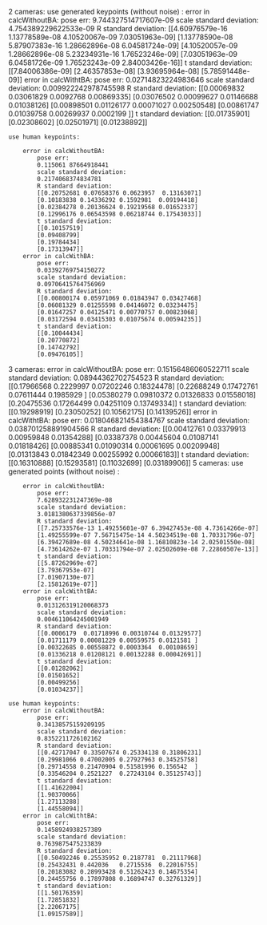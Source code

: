 2 cameras:
    use generated keypoints (without noise) :
        error in calcWithoutBA:
            pose err:
            9.744327514717607e-09
            scale standard deviation:
            4.754389229622533e-09
            R standard deviation:
            [[4.60976579e-16 1.13778589e-08 4.10520067e-09 7.03051963e-09]
            [1.13778590e-08 5.87907383e-16 1.28662896e-08 6.04581724e-09]
            [4.10520057e-09 1.28662896e-08 5.23234931e-16 1.76523246e-09]
            [7.03051963e-09 6.04581726e-09 1.76523243e-09 2.84003426e-16]]
            t standard deviation:
            [[7.84006386e-09]
            [2.46357853e-08]
            [3.93695964e-08]
            [5.78591448e-09]]
        error in calcWithtBA:
            pose err:
            0.02714823224983646
            scale standard deviation:
            0.009922242978745598
            R standard deviation:
            [[0.00069832 0.03061829 0.0092768  0.00869335]
            [0.03076502 0.00099627 0.01146688 0.01038126]
            [0.00898501 0.01126177 0.00071027 0.00250548]
            [0.00861747 0.01039758 0.00269937 0.0002199 ]]
            t standard deviation:
            [[0.01735901]
            [0.02308602]
            [0.02501971]
            [0.01238892]]

    use human keypoints:

        error in calcWithoutBA:
            pose err:
            0.115061 87664918441
            scale standard deviation:
            0.2174068374834781
            R standard deviation:
            [[0.20752681 0.07658376 0.0623957  0.13163071]
            [0.10183838 0.14336292 0.1592981  0.09194418]
            [0.02384278 0.20136624 0.19219568 0.01652337]
            [0.12996176 0.06543598 0.06218744 0.17543033]]
            t standard deviation:
            [[0.10157519]
            [0.09408799]
            [0.19784434]
            [0.17313947]]
        error in calcWithBA:    
            pose err:
            0.03392769754150272
            scale standard deviation:
            0.09706415764756969
            R standard deviation:
            [[0.00800174 0.05971069 0.01843947 0.03427468]
            [0.06081329 0.01255598 0.04146072 0.03234475]
            [0.01647257 0.04125471 0.00770757 0.00823068]
            [0.03172594 0.03415303 0.01075674 0.00594235]]
            t standard deviation:
            [[0.10044434]
            [0.20770872]
            [0.14742792]
            [0.09476105]]

3 cameras:
    error in calcWithoutBA:
        pose err:
        0.15156486060522711
        scale standard deviation:
        0.08944362702754523
        R standard deviation:
        [[0.17966568 0.2229997  0.07202246 0.18324478]
        [0.22688249 0.17472761 0.07611444 0.1985929 ]
        [0.05380279 0.09810372 0.01326833 0.01558018]
        [0.20475536 0.17264499 0.04251109 0.13749334]]
        t standard deviation:
        [[0.19298919]
        [0.23050252]
        [0.10562175]
        [0.14139526]]
    error in calcWithtBA:
        pose err:
        0.018046821454384767
        scale standard deviation:
        0.038701258891904566
        R standard deviation:
        [[0.00412761 0.03379913 0.00959848 0.01354288]
        [0.03387378 0.00445604 0.01087141 0.01818426]
        [0.00885341 0.01090314 0.00061695 0.00209948]
        [0.01313843 0.01842349 0.00255992 0.00066183]]
        t standard deviation:
        [[0.16310888]
        [0.15293581]
        [0.11032699]
        [0.03189906]]
5 cameras:
    use generated points (without noise) :

        error in calcWithoutBA:
            pose err:
            7.628932231247369e-08
            scale standard deviation:
            3.0181380637339856e-07
            R standard deviation:
            [[7.25733576e-13 1.49255601e-07 6.39427453e-08 4.73614266e-07]
            [1.49255599e-07 7.56715475e-14 4.50234519e-08 1.70331796e-07]
            [6.39427689e-08 4.50234641e-08 1.16810823e-14 2.02501550e-08]
            [4.73614262e-07 1.70331794e-07 2.02502609e-08 7.22860507e-13]]
            t standard deviation:
            [[5.87262969e-07]
            [3.79367953e-07]
            [7.01907130e-07]
            [2.15812619e-07]]
        error in calcWithtBA:
            pose err:
            0.013126319120068373
            scale standard deviation:
            0.004611064245001949
            R standard deviation:
            [[0.0006179  0.01718996 0.00310744 0.01329577]
            [0.01711179 0.00081229 0.00559575 0.0121581 ]
            [0.00322685 0.00558872 0.0003364  0.00108659]
            [0.01336218 0.01208121 0.00132288 0.00042691]]
            t standard deviation:
            [[0.01282062]
            [0.01501652]
            [0.00499256]
            [0.01034237]]

    use human keypoints:
        error in calcWithoutBA:
            pose err:
            0.34138575159209195
            scale standard deviation:
            0.8352211726102162
            R standard deviation:
            [[0.42717047 0.33507674 0.25334138 0.31806231]
            [0.29981066 0.47002005 0.27927963 0.34525758]
            [0.29714558 0.21470904 0.51581996 0.156542  ]
            [0.33546204 0.2521227  0.27243104 0.35125743]]
            t standard deviation:
            [[1.41622004]
            [1.90370066]
            [1.27113288]
            [1.44558094]]
        error in calcWithtBA:
            pose err:
            0.1458924938257389
            scale standard deviation:
            0.7639875475233839
            R standard deviation:
            [[0.50492246 0.25535952 0.2187781  0.21117968]
            [0.25432431 0.442036   0.2715536  0.22016755]
            [0.20183082 0.28993428 0.51262423 0.14675354]
            [0.24455756 0.17897808 0.16894747 0.32761329]]
            t standard deviation:
            [[1.50176359]
            [1.72851832]
            [2.22067175]
            [1.09157589]]